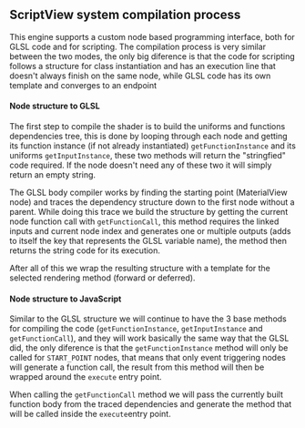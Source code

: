## ScriptView system compilation process

This engine supports a custom node based programming interface, both for GLSL code and for scripting.
The compilation process is very similar between the two modes, the only big diference is that the code for scripting
follows a structure for class instantiation and has an execution line that doesn't always finish on the same node, 
while GLSL code has its own template and converges to an endpoint

#### Node structure to GLSL

The first step to compile the shader is to build the uniforms and functions dependencies tree, this is done by looping through each node and getting its 
function instance (if not already instantiated) `getFunctionInstance` and its uniforms `getInputInstance`, these two methods will return
the "stringfied" code  required. If the node doesn't need any of these two it will simply return an empty string.

The GLSL body compiler works by finding the starting point (MaterialView node) and traces the dependency structure down to the first node without a parent.
While doing this trace we build the structure by getting the current node function call with `getFunctionCall`,
this method requires the linked inputs and current node index and generates one or multiple outputs (adds to itself the key that represents the GLSL variable name), the method then returns the string code for its execution.

After all of this we wrap the resulting structure with a template for the selected rendering method (forward or deferred).

#### Node structure to JavaScript 

Similar to the GLSL structure we will continue to have the 3 base methods for compiling the code (`getFunctionInstance`,  `getInputInstance` and  `getFunctionCall`),
and they will work basically the same way that the GLSL did, the only diference is that the `getFunctionInstance` method will only be called for `START_POINT` nodes,
that means that only event triggering nodes will generate a function call, 
the result from this method will then be wrapped around the `execute` entry point.

When calling the `getFunctionCall` method we will pass the currently built function body from the traced dependencies and generate the method that will be called inside the `execute`entry point.
